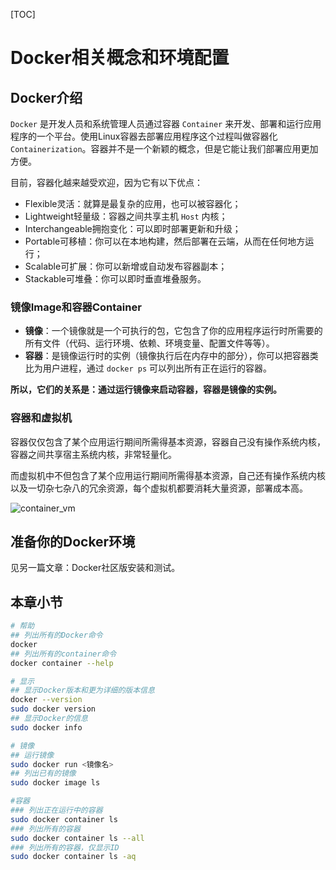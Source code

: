 [TOC]

# Docker相关概念和环境配置

## Docker介绍

`Docker` 是开发人员和系统管理人员通过容器 `Container` 来开发、部署和运行应用程序的一个平台。使用Linux容器去部署应用程序这个过程叫做容器化 `Containerization`。容器并不是一个新颖的概念，但是它能让我们部署应用更加方便。  

目前，容器化越来越受欢迎，因为它有以下优点：  

- Flexible灵活：就算是最复杂的应用，也可以被容器化；
- Lightweight轻量级：容器之间共享主机 `Host` 内核；
- Interchangeable拥抱变化：可以即时部署更新和升级；
- Portable可移植：你可以在本地构建，然后部署在云端，从而在任何地方运行；
- Scalable可扩展：你可以新增或自动发布容器副本；
- Stackable可堆叠：你可以即时垂直堆叠服务。

### 镜像Image和容器Container

- **镜像**：一个镜像就是一个可执行的包，它包含了你的应用程序运行时所需要的所有文件（代码、运行环境、依赖、环境变量、配置文件等等）。
- **容器**：是镜像运行时的实例（镜像执行后在内存中的部分），你可以把容器类比为用户进程，通过 `docker ps` 可以列出所有正在运行的容器。

**所以，它们的关系是：通过运行镜像来启动容器，容器是镜像的实例。**

### 容器和虚拟机

容器仅仅包含了某个应用运行期间所需得基本资源，容器自己没有操作系统内核，容器之间共享宿主系统内核，非常轻量化。  

而虚拟机中不但包含了某个应用运行期间所需得基本资源，自己还有操作系统内核以及一切杂七杂八的冗余资源，每个虚拟机都要消耗大量资源，部署成本高。  

![container_vm](https://s2.ax1x.com/2019/08/29/mbjv2n.png)  



## 准备你的Docker环境

见另一篇文章：Docker社区版安装和测试。  



## 本章小节

```bash
# 帮助
## 列出所有的Docker命令
docker
## 列出所有的container命令
docker container --help

# 显示
## 显示Docker版本和更为详细的版本信息
docker --version
sudo docker version
## 显示Docker的信息
sudo docker info

# 镜像
## 运行镜像
sudo docker run <镜像名>
## 列出已有的镜像
sudo docker image ls

#容器
### 列出正在运行中的容器
sudo docker container ls
### 列出所有的容器
sudo docker container ls --all
### 列出所有的容器，仅显示ID
sudo docker container ls -aq
```

